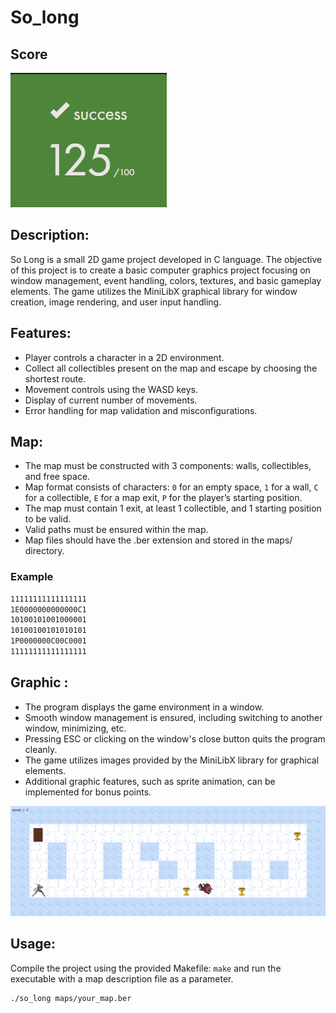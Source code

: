 # So_long

## Score
![project score](/assets/score.png)

## Description:
So Long is a small 2D game project developed in C language. The objective of this project is to create a basic computer graphics project focusing on window management, event handling, colors, textures, and basic gameplay elements. The game utilizes the MiniLibX graphical library for window creation, image rendering, and user input handling.

## Features:
- Player controls a character in a 2D environment.
- Collect all collectibles present on the map and escape by choosing the shortest route.
- Movement controls using the WASD keys.
- Display of current number of movements.
- Error handling for map validation and misconfigurations.

## Map:
- The map must be constructed with 3 components: walls, collectibles, and free space.
- Map format consists of characters: `0` for an empty space, `1` for a wall, `C` for a collectible, `E` for a map exit, `P` for the player’s starting position.
- The map must contain 1 exit, at least 1 collectible, and 1 starting position to be valid.
- Valid paths must be ensured within the map.
- Map files should have the .ber extension and stored in the maps/ directory.

### Example
```bash
11111111111111111
1E0000000000000C1
10100101001000001
10100100101010101
1P0000000C00C0001
11111111111111111
```

## Graphic :
- The program displays the game environment in a window.
- Smooth window management is ensured, including switching to another window, minimizing, etc.
- Pressing ESC or clicking on the window's close button quits the program cleanly.
- The game utilizes images provided by the MiniLibX library for graphical elements.
- Additional graphic features, such as sprite animation, can be implemented for bonus points.

![Game screenshot](/assets/game.png)

## Usage:

Compile the project using the provided Makefile: `make` and run the executable with a map description file as a parameter.
 ```bash
./so_long maps/your_map.ber
```